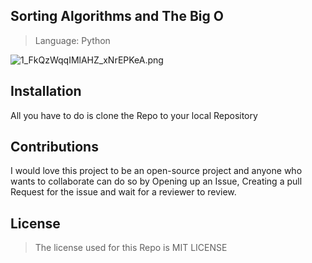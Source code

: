 ## Sorting Algorithms and The Big O
> Language: Python

![1_FkQzWqqIMlAHZ_xNrEPKeA.png](..%2F..%2FAppData%2FLocal%2FTemp%2F1_FkQzWqqIMlAHZ_xNrEPKeA.png)

## Installation
All you have to do is clone the Repo to your local Repository

## Contributions
I would love this project to be an open-source project and anyone who wants to collaborate can do so by Opening up an Issue, Creating a pull Request for the issue and wait for a reviewer to review.

## License
> The license used for this Repo is MIT LICENSE


